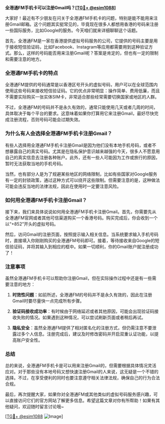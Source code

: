 **全港通FM手机卡可以注册Gmail吗？[[TG💪+ @esim1088](https://t.me/s/esim1088)]**

大家好！最近有不少朋友在问关于全港通FM手机卡的问题，特别是能不能用来注册Gmail邮箱。这个问题其实挺常见的，毕竟现在很多人都想用香港的号码来注册一些国际服务，比如Google的服务。今天咱们就来详细聊聊这个话题。

首先，全港通FM是一家在香港提供虚拟号码服务的公司，它提供的号码主要是用于接收短信验证码，比如Facebook、Instagram等应用都需要用到这种验证方式。那么，这样的号码能否用来注册Gmail呢？答案是肯定的，但也有一定的限制和需要注意的地方。

### **全港通FM手机卡的特点**

全港通FM提供的号码通常是以香港区号开头的虚拟号码，用户可以在全球范围内使用这些号码来接收短信验证码。它的优点非常明显：操作简单、费用低廉，而且不需要实际购买一张实体SIM卡，非常适合那些经常需要切换国家或地区的人群。

不过，全港通FM的号码并不是永久有效的，通常只能使用几天或者几周的时间，具体取决于每个平台的要求。这意味着如果你打算用它来注册Gmail，最好尽快完成注册流程，否则号码可能会过期失效。

### **为什么有人会选择全港通FM手机卡注册Gmail？**

有些人选择用全港通FM手机卡注册Gmail是因为他们没有本地手机号码，或者不想暴露自己的真实号码。尤其是在隐私保护意识越来越强的今天，很多人不愿意用自己的真实信息去注册各种账户。此外，还有一些人可能因为工作或旅行的原因，暂时无法获取当地的手机号码。

当然，也有部分人是为了规避某些地区的网络限制，比如有些国家对Google服务有一定的封锁政策，通过这种方式可以绕开这些限制。但需要注意的是，这种做法可能会违反当地的法律法规，因此在使用时一定要注意风险。

### **如何用全港通FM手机卡注册Gmail？**

接下来，我们来具体说说如何用全港通FM手机卡注册Gmail。首先，你需要先从全港通FM官网或者其他可信渠道购买一个香港号码。购买完成后，你会收到一个以“+852”开头的虚拟号码。

然后，访问Gmail的注册页面，按照提示输入相关信息。当系统要求输入手机号码时，直接填入你刚刚购买的全港通FM号码即可。接着，等待接收来自Google的短信验证码，并将其输入到相应的框中。如果一切顺利，你的Gmail账户就注册成功了！

### **注意事项**

虽然全港通FM手机卡可以帮助你注册Gmail，但在实际操作过程中还是有一些需要注意的地方：

1. **时效性问题**：如前所述，全港通FM的号码并不是永久有效的，因此在注册Gmail时要尽量快一点完成所有步骤。
   
2. **验证码接收成功率**：有时候由于网络延迟或者其他原因，可能会出现验证码接收失败的情况。如果遇到这种情况，可以尝试刷新页面或者稍后再试。

3. **隐私安全**：虽然全港通FM提供了相对匿名化的注册方式，但仍需注意不要泄露过多个人信息。注册完成后，建议及时修改密码并开启双重认证功能，以提高账户安全性。

### **总结**

总的来说，全港通FM手机卡是可以用来注册Gmail的，但需要根据具体情况灵活应对。对于那些没有本地号码又想快速注册Gmail的人来说，这无疑是一个不错的选择。不过，在享受便利的同时也要注意遵守相关法律法规，确保自己的行为合法合规。

最后，再次提醒大家，如果你对全港通FM或其他类似的虚拟号码服务感兴趣，可以直接访问它们的官方网站了解更多信息。希望这篇文章对你有所帮助！如果有其他疑问，欢迎随时留言讨论哦~

[[TG💪+ @esim1088](https://t.me/s/esim1088) ![Image](https://i.postimg.cc/4NQfJmqS/Snipaste-2025-05-13-00-14-12.png)]
